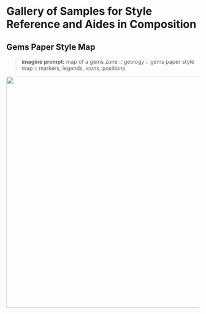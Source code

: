 # Gallery of Samples for Style Reference and Aides in Composition


## Gems Paper Style Map

> **imagine prompt:** map of a gems zone :: geology :: gems paper style map :: markers, legends, icons, positions

<img src="https://media.discordapp.net/attachments/1045477388114460703/1046868117235716227/jeet.dh_map_of_a_gems_zone_ef8fb36c-fc74-4684-8a6e-b4c5d79cbc0a.png"  height=603>
